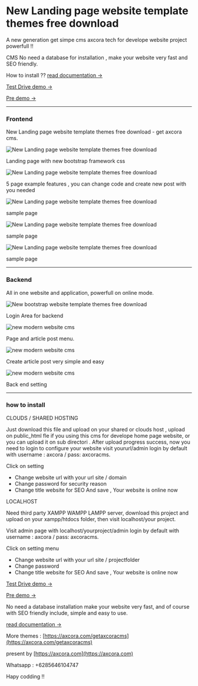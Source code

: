 # New Landing page website template themes free download

A new generation get simpe cms axcora tech for develope website project powerfull !! 

CMS No need a database for installation , make your website very fast and SEO friendly.

How to install ?? [read documentation  →](https://axcora.com/getaxcoracms/index.php?id=get-started)

[Test Drive demo →](https://webmurah.sourceforge.io/)

[Pre demo →](https://mr-resto.sourceforge.io/)

---------------------------------

### Frontend

New Landing page website template themes free download - get axcora cms.

![New Landing page website template themes free download](https://a.fsdn.com/con/app/proj/webmurah/screenshots/pembuatan%20website%20murah%20%283%29.jpeg/max/max/1)

Landing page with new bootstrap framework css 

![New Landing page website template themes free download](https://a.fsdn.com/con/app/proj/webmurah/screenshots/pembuatan%20website%20murah%20%283%29%20-%20Copy.jpeg/max/max/1)

5 page example features , you can change code and create new post with you needed

![New Landing page website template themes free download](https://a.fsdn.com/con/app/proj/webmurah/screenshots/pembuatan%20website%20murah%20%284%29%20-%20Copy.jpeg/max/max/1)

sample page

![New Landing page website template themes free download](https://a.fsdn.com/con/app/proj/webmurah/screenshots/pembuatan%20website%20murah%20%285%29%20-%20Copy.jpg/max/max/1)

sample page

![New Landing page website template themes free download](https://a.fsdn.com/con/app/proj/webmurah/screenshots/pembuatan%20website%20murah%20%281%29.jpeg/max/max/1)

sample page

---------------------------------

### Backend

All in one website and application, powerfull on online mode.

![New bootstrap website template themes free download ](https://a.fsdn.com/con/app/proj/getaxcoracms/screenshots/New%20CMS%20modern%20website%20SEO%20%286%29.png/max/max/1)

Login Area for backend

![new modern website cms](https://a.fsdn.com/con/app/proj/getaxcoracms/screenshots/New%20CMS%20modern%20website%20SEO%20%285%29.png/max/max/1)

Page and article post menu.

![new modern website cms](https://a.fsdn.com/con/app/proj/getaxcoracms/screenshots/New%20CMS%20modern%20website%20SEO%20%284%29.png/max/max/1)

Create article post very simple and easy

![new modern website cms](https://a.fsdn.com/con/app/proj/getaxcoracms/screenshots/New%20CMS%20modern%20website%20SEO%20%282%29.png/max/max/1)

Back end setting

 -----------------------------------------------------------------
### how to install

CLOUDS / SHARED HOSTING

Just download this file and upload on your shared or clouds host , upload on public_html fle if you using this cms for develope home page website, or you can upload it on sub directori .
After upload progress success, now you need to login to configure your website visit yoururl/admin login by default with username : axcora / pass: axcoracms.

Click on setting
+ Change website url with your url site / domain
+ Change password for security reason
+ Change title website for SEO
And save , Your website is online now 

LOCALHOST

Need third party XAMPP WAMPP LAMPP server, download this project and upload on your xampp/htdocs folder, then visit localhost/your project.

Visit admin page with localhost/yourproject/admin login by default with username : axcora / pass: axcoracms.

Click on setting menu
+ Change website url with your url site / projectfolder
+ Change password
+ Change title website for SEO
And save , Your website is online now 

[Test Drive demo →](https://webmurah.sourceforge.io/)

[Pre demo →](https://mr-resto.sourceforge.io/)

No need a database installation make your website very fast, and of course with SEO friendly include, simple and easy to use.

[read documentation  →](https://axcora.com/getaxcoracms/index.php?id=get-started)

More themes :
[https://axcora.com/getaxcoracms](https://axcora.com/getaxcoracms)

present by [https://axcora.com](https://axcora.com)

Whatsapp : +6285646104747

Hapy codding !!
